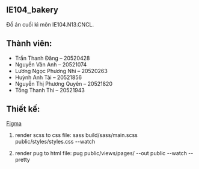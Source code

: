 ## IE104_bakery
Đồ án cuối kì môn IE104.N13.CNCL.
## Thành viên:
- Trần Thanh Đăng – 20520428
- Nguyễn Vân Anh – 20521074
- Lương Ngọc Phương Nhi – 20520263
- Huỳnh Anh Tài – 20521856
- Nguyễn Thị Phương Quyên – 20521820
- Tống Thanh Thi – 20521943
## Thiết kế:
[Figma](https://www.figma.com/file/ZhbTAtI9m640J1GYakN0Uz/doancuoiki?node-id=67%3A201&t=XgXMFcrdlJEviXkV-1)


1. render scss to css file:
sass build/sass/main.scss public/styles/styles.css --watch

2. render pug to html file:
pug public/views/pages/ --out public --watch --pretty







